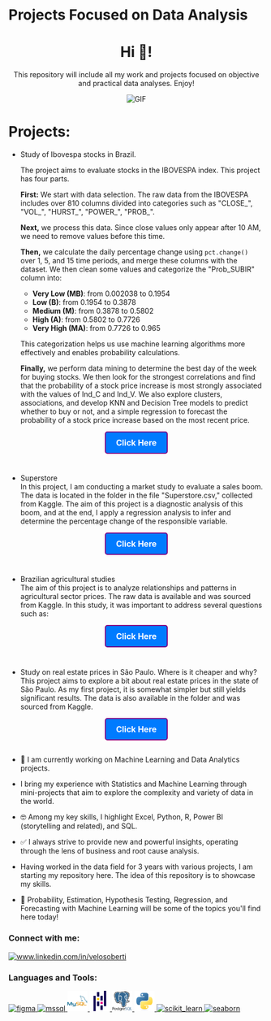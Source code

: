 # Projects Focused on Data Analysis

<h1 align="center">Hi 👋!</h1>



<p align="center"> This repository will include all my work and projects focused on objective and practical data analyses. Enjoy! </p>


<p align="center">
  <img src="https://i.pinimg.com/originals/74/5f/d3/745fd3d279f7c5f27dc4e12fd583e68f.gif" width="auto" height="auto" alt="GIF">
</p>

##

# **Projects:**


- Study of Ibovespa stocks in Brazil.
        <p>The project aims to evaluate stocks in the IBOVESPA index. This project has four parts.</p>
        <p><strong>First:</strong> We start with data selection. The raw data from the IBOVESPA includes over 810 columns divided into categories such as "CLOSE_", "VOL_", "HURST_", "POWER_", "PROB_".</p>
        <p><strong>Next,</strong> we process this data. Since close values only appear after 10 AM, we need to remove values before this time.</p>
        <p><strong>Then,</strong> we calculate the daily percentage change using <code>pct.change()</code> over 1, 5, and 15 time periods, and merge these columns with the dataset. We then clean some values and categorize the "Prob_SUBIR" column into:</p>
        <ul>
            <li><strong>Very Low (MB)</strong>: from 0.002038 to 0.1954</li>
            <li><strong>Low (B)</strong>: from 0.1954 to 0.3878</li>
            <li><strong>Medium (M)</strong>: from 0.3878 to 0.5802</li>
            <li><strong>High (A)</strong>: from 0.5802 to 0.7726</li>
            <li><strong>Very High (MA)</strong>: from 0.7726 to 0.965</li>
        </ul>
        <p>This categorization helps us use machine learning algorithms more effectively and enables probability calculations.</p>
        <p><strong>Finally,</strong> we perform data mining to determine the best day of the week for buying stocks. We then look for the strongest correlations and find that the probability of a stock price increase is most strongly associated with the values of Ind_C and Ind_V. We also explore clusters, associations, and develop KNN and Decision Tree models to predict whether to buy or not, and a simple regression to forecast the probability of a stock price increase based on the most recent price.</p>

<p align="center">
  <a href="https://github.com/velosoberti/Data-Analytics-/tree/main/PROJETO%20-%20ANALISE%20AÇÕES%20DO%20IBOVESPA" style="
    display: inline-block;
    padding: 10px 20px;
    font-size: 16px;
    font-weight: bold;
    color: #fff;
    background-color: #007bff;
    border: 2px solid #800080;
    border-radius: 5px;
    text-decoration: none;
  ">
    Click Here
  </a>
</p>

#

- Superstore  
In this project, I am conducting a market study to evaluate a sales boom. The data is located in the folder in the file "Superstore.csv," collected from Kaggle. The aim of this project is a diagnostic analysis of this boom, and at the end, I apply a regression analysis to infer and determine the percentage change of the responsible variable.


<p align="center">
  <a href="https://github.com/velosoberti/Data-Analytics-/tree/main/PROJETO%20-%20SUPERSTORE" style="
    display: inline-block;
    padding: 10px 20px;
    font-size: 16px;
    font-weight: bold;
    color: #fff;
    background-color: #007bff;
    border: 2px solid #800080;
    border-radius: 5px;
    text-decoration: none;
  ">
    Click Here
  </a>
</p>

#


- Brazilian agricultural studies  
The aim of this project is to analyze relationships and patterns in agricultural sector prices. The raw data is available and was sourced from Kaggle. In this study, it was important to address several questions such as:


<p align="center">
  <a href="https://github.com/velosoberti/Data-Analytics-/tree/main/PROJETO%20-%20PREÇOS%20DA%20AGRICULTURA" style="
    display: inline-block;
    padding: 10px 20px;
    font-size: 16px;
    font-weight: bold;
    color: #fff;
    background-color: #007bff;
    border: 2px solid #800080;
    border-radius: 5px;
    text-decoration: none;
  ">
    Click Here
  </a>
</p>


#

- Study on real estate prices in São Paulo. Where is it cheaper and why?
This project aims to explore a bit about real estate prices in the state of São Paulo. As my first project, it is somewhat simpler but still yields significant results. The data is also available in the folder and was sourced from Kaggle.


<p align="center">
  <a href="https://github.com/velosoberti/Data-Analytics-/tree/main/PROJETO%20-%20ANALISE%20DE%20DADOS%20DOS%20ALUGUÉIS%20DE%20IMÓVEIS%20-%20SP" style="
    display: inline-block;
    padding: 10px 20px;
    font-size: 16px;
    font-weight: bold;
    color: #fff;
    background-color: #007bff;
    border: 2px solid #800080;
    border-radius: 5px;
    text-decoration: none;
  ">
    Click Here
  </a>
</p>




##

- 🔭 I am currently working on Machine Learning and Data Analytics projects.

- I bring my experience with Statistics and Machine Learning through mini-projects that aim to explore the complexity and variety of data in the world.

- 🤓 Among my key skills, I highlight Excel, Python, R, Power BI (storytelling and related), and SQL.

- ✅ I always strive to provide new and powerful insights, operating through the lens of business and root cause analysis.

- Having worked in the data field for 3 years with various projects, I am starting my repository here. The idea of this repository is to showcase my skills.

- 📘 Probability, Estimation, Hypothesis Testing, Regression, and Forecasting with Machine Learning will be some of the topics you'll find here today!







<h3 align="left">Connect with me:</h3>
<p align="left">
<a href="https://linkedin.com/in/www.linkedin.com/in/velosoberti" target="blank"><img align="center" src="https://raw.githubusercontent.com/rahuldkjain/github-profile-readme-generator/master/src/images/icons/Social/linked-in-alt.svg" alt="www.linkedin.com/in/velosoberti" height="30" width="40" /></a>
</p>

<h3 align="left">Languages and Tools:</h3>
<p align="left"> <a href="https://www.figma.com/" target="_blank" rel="noreferrer"> <img src="https://www.vectorlogo.zone/logos/figma/figma-icon.svg" alt="figma" width="40" height="40"/> </a> <a href="https://www.microsoft.com/en-us/sql-server" target="_blank" rel="noreferrer"> <img src="https://www.svgrepo.com/show/303229/microsoft-sql-server-logo.svg" alt="mssql" width="40" height="40"/> </a> <a href="https://www.mysql.com/" target="_blank" rel="noreferrer"> <img src="https://raw.githubusercontent.com/devicons/devicon/master/icons/mysql/mysql-original-wordmark.svg" alt="mysql" width="40" height="40"/> </a> <a href="https://pandas.pydata.org/" target="_blank" rel="noreferrer"> <img src="https://raw.githubusercontent.com/devicons/devicon/2ae2a900d2f041da66e950e4d48052658d850630/icons/pandas/pandas-original.svg" alt="pandas" width="40" height="40"/> </a> <a href="https://www.postgresql.org" target="_blank" rel="noreferrer"> <img src="https://raw.githubusercontent.com/devicons/devicon/master/icons/postgresql/postgresql-original-wordmark.svg" alt="postgresql" width="40" height="40"/> </a> <a href="https://www.python.org" target="_blank" rel="noreferrer"> <img src="https://raw.githubusercontent.com/devicons/devicon/master/icons/python/python-original.svg" alt="python" width="40" height="40"/> </a> <a href="https://scikit-learn.org/" target="_blank" rel="noreferrer"> <img src="https://upload.wikimedia.org/wikipedia/commons/0/05/Scikit_learn_logo_small.svg" alt="scikit_learn" width="40" height="40"/> </a> <a href="https://seaborn.pydata.org/" target="_blank" rel="noreferrer"> <img src="https://seaborn.pydata.org/_images/logo-mark-lightbg.svg" alt="seaborn" width="40" height="40"/> </a> </p>
